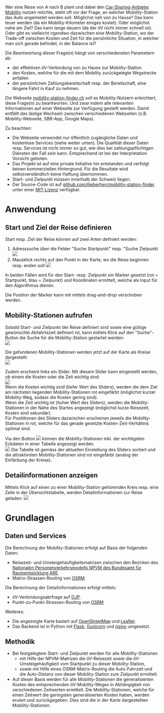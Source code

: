 Wer eine Reise von A nach B plant und dabei den <a href="https://www.mobility.ch/de">Car-Sharing-Anbieter Mobility</a> nutzen möchte, steht oft vor der Frage, an welcher Mobility-Station das Auto angemietet werden soll. Möglichst nah von zu Hause? Das kann teuer werden (da ein Mobility-Kilometer einiges kostet). Oder möglichst nahe am Ziel? Das kann lange dauern (da der öV nicht immer schnell ist). Oder gibt es vielleicht irgendwo dazwischen eine Mobility-Station, wo der Trade-off zwischen Kosten und Zeit für die persönliche Situation, in welcher man sich gerade befindet, in der Balance ist?

Die Beantwortung dieser Frage(n) hängt von verschiedensten Parametern ab:
- der effektiven öV-Verbindung von zu Hause zur Mobility-Station
- den Kosten, welche für die mit dem Mobility zurückgelegte Wegstrecke anfallen
- der persönlichen Zahlungsbereitschaft resp. der Bereitschaft, eine längere Fahrt in Kauf zu nehmen.

Die Webseite <a href="http://mobility-station-finder.ch/">mobility-station-finder.ch</a> soll es Mobility-Nutzern erleichtert, diese Frage(n) zu beantworten. Und zwar indem alle relevanten Informationen auf einer Webseite zur Verfügung gestellt werden. Damit entfällt das lästige Wechseln zwischen verschiedenen Webseiten (z.B. Mobility-Webseite, SBB-App, Google Maps).

Zu beachten:
- Die Webseite verwendet nur öffentlich zugängliche Daten und kostenlose Services (siehe weiter unten). Die Qualtität dieser Daten resp. Services ist nicht immer so gut, wie dies bei zahlungspflichtigen Diensten der Fall sein kann. Entsprechend ist bei der Interpretation Vorsicht geboten.
- Das Projekt ist auf eine private Initiative hin entstanden und verfolgt keinen kommerziellen Hintergrund. Für die Resultate wird selbstverständlich keine Haftung übernommen.
- Start- und Zielpunkt müssen innerhalb der Schweiz liegen.
- Der Source-Code ist auf <a href="https://github.com/jlieberherr/mobility-station-finder">github.com/jlieberherr/mobility-station-finder</a> unter einer <a href="https://github.com/jlieberherr/mobility-station-finder/blob/main/LICENSE">MIT-Lizenz</a> verfügbar.

# Anwendung
## Start und Ziel der Reise definieren
Start resp. Ziel der Reise können auf zwei Arten definiert werden:  
1) Adresssuche über die Felder "Suche Startpunkt" resp. "Suche Zielpunkt
![](images/Suchfelder.PNG)  
2) Mausklick rechts auf den Punkt in der Karte, wo die Reise beginnen resp. enden soll
![](images/Mausklicksuche.PNG)

In beiden Fällen wird für den Start- resp. Zielpunkt ein Marker gesetzt (rot = Startpunkt, blau = Zielpunkt) und Koordinaten ermittelt, welche als Input für den Algorithmus dienen.

Die Position der Marker kann mit mittels drag-and-drop verschoben werden.

## Mobility-Stationen aufrufen
Sobald Start- und Zielpunkt der Reise definiert sind sowie eine gültige gewünschte Abfahrtszeit definiert ist, kann mittels Klick auf den "Suche"-Button die Suche für die Mobility-Station gestartet werden:  
![](images/SucheButton.PNG)

Die gefundenen Mobility-Stationen werden jetzt auf der Karte als Kreise dargestellt:  
![](images/BernGletsch.PNG)

Zudem erscheint links ein Slider. Mit diesem Slider kann eingestellt werden, ob einem die Kosten oder die Zeit wichtig sind:  
![](images/Slider.PNG)  
Wenn die Kosten wichtig sind (tiefer Wert des Sliders), werden die dem Ziel am nächsten liegenden Mobility-Stationen rot eingefärbt (möglichst kurzer Mobility-Weg, sodass die Kosten gering sind).  
Wenn die Zeit wichtig ist (hoher Wert des Sliders), werden die Mobility-Stationen in der Nähe des Startes angezeigt (möglichst kurze Reisezeit, Kosten sind sekundär).  
Für Posititionen des Sliders dazwischen erscheinen jeweils die Mobility-Stationen in rot, welche für das gerade gesetzte Kosten-Zeit-Verhältnis optimal sind.

Via den Button ![](images/TabelleButton.PNG) können die Mobility-Stationen inkl. der wichtigsten Eckdaten in einer Tabelle angezeigt werden.  
![](images/TabelleBernGletsch.PNG)
Die Tabelle ist gemäss der aktuellen Einstellung des Sliders sortiert und die attraktivsten Mobility-Stationen sind rot eingefärbt (analog der Einfärbung der Kreise).

## Detailinformationen anzeigen
Mittels Klick auf einen zu einer Mobility-Station gehörenden Kreis resp. eine Zeile in der Übersichtstabelle, werden Detailinformationen zur Reise geladen:
![](images/DateilsBernGletsch.PNG)  


# Grundlagen
## Daten und Services
Die Berechnung der Mobility-Stationen erfolgt auf Basis der folgenden Daten:
- Reisezeit- und Umsteigehäufigkeitsmatrizen zwischen den Bezirken des <a href="https://www.are.admin.ch/are/de/home/mobilitaet/grundlagen-und-daten/verkehrsmodellierung/npvm.html">Nationalen Personenverkehrsmodells NPVM des Bundesamt für Raumentwicklung ARE</a>.
- Matrix-Strassen-Routing von <a href="https://project-osrm.org">OSRM</a>.

Die Berechnung der Detailinformationen erfolgt mittels:
- öV-Verbindungsabrfrage auf <a href="https://opentransportdata.swiss/de/dataset/ojp2020">OJP</a>.
- Punkt-zu-Punkt-Strassen-Routing von <a href="https://project-osrm.org">OSRM</a>

Weiteres:
- Die angezeigte Karte basiert auf <a href="https://de.wikipedia.org/wiki/OpenStreetMap">OpenStreetMap</a> und <a href="https://leafletjs.com">Leaflet</a>.
- Das Backend ist in Python mit <a href="https://flask.palletsprojects.com/en/3.0.x/">Flask</a>, <a href="https://gunicorn.org">Gunicorn</a> und <a href="https://www.nginx.com/">nginx</a> umgesetzt.

## Methodik
- Bei festgelegtem Start- und Zielpunkt werden für alle Mobility-Stationen
   - mit Hilfe der NPVM-Matrizen die öV-Reisezeit sowie die öV-Umsteigehäufigkeit vom Startpunkt zu dieser Mobility-Station,
   - sowie mit Hilfe eines OSRM-Matrix-Routing die Auto-Fahrzeit und die Auto-Distanz von dieser Mobility-Station zum Zielpunkt ermittelt.
- Auf dieser Basis werden für alle Mobility-Stationen die generalisierten Kosten des entsprechenden öV-Mobility-Weges in Abhängigkeit von verschiedenen Zeitwerten ermittelt. Die Mobility-Stationen, welche für einen Zeitwert die geringsten generalisierten Kosten haben, werden eruiert und zurückgegeben. Dies sind die in der Karte dargestellten Mobility-Stationen.

